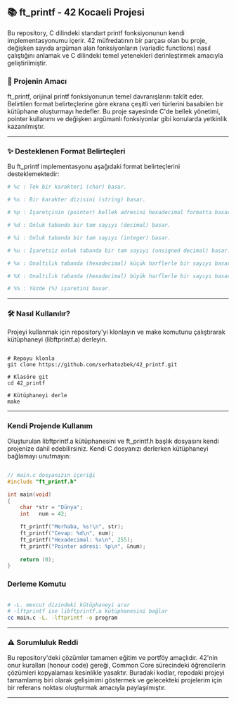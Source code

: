 ## 📚 ft_printf - 42 Kocaeli Projesi

 Bu repository, C dilindeki standart printf fonksiyonunun kendi implementasyonumu içerir. 42 müfredatının bir parçası olan bu proje, değişken sayıda argüman alan fonksiyonların (variadic functions) nasıl çalıştığını anlamak ve C dilindeki temel yetenekleri derinleştirmek amacıyla geliştirilmiştir.

### 🚀 Projenin Amacı

 ft_printf, orijinal printf fonksiyonunun temel davranışlarını taklit eder. Belirtilen format belirteçlerine göre ekrana çeşitli veri türlerini basabilen bir kütüphane oluşturmayı hedefler. Bu proje sayesinde C'de bellek yönetimi, pointer kullanımı ve değişken argümanlı fonksiyonlar gibi konularda yetkinlik kazanılmıştır.

---

### ✨ Desteklenen Format Belirteçleri

 Bu ft_printf implementasyonu aşağıdaki format belirteçlerini desteklemektedir:

```bash
# %c : Tek bir karakteri (char) basar.

# %s : Bir karakter dizisini (string) basar.

# %p : İşaretçinin (pointer) bellek adresini hexadecimal formatta basar.

# %d : Onluk tabanda bir tam sayıyı (decimal) basar.

# %i : Onluk tabanda bir tam sayıyı (integer) basar.

# %u : İşaretsiz onluk tabanda bir tam sayıyı (unsigned decimal) basar.

# %x : Onaltılık tabanda (hexadecimal) küçük harflerle bir sayıyı basar (a, b, c, d, e, f).

# %X : Onaltılık tabanda (hexadecimal) büyük harflerle bir sayıyı basar (A, B, C, D, E, F).

# %% : Yüzde (%) işaretini basar.
```
---

### 🛠️ Nasıl Kullanılır?

 Projeyi kullanmak için repository'yi klonlayın ve make komutunu çalıştırarak kütüphaneyi (libftprintf.a) derleyin.

```shell

# Repoyu klonla
git clone https://github.com/serhatozbek/42_printf.git

# Klasöre git
cd 42_printf

# Kütüphaneyi derle
make
```
---

### Kendi Projende Kullanım

 Oluşturulan libftprintf.a kütüphanesini ve ft_printf.h başlık dosyasını kendi projenize dahil edebilirsiniz. Kendi C dosyanızı derlerken kütüphaneyi bağlamayı unutmayın:

```c

// main.c dosyanızın içeriği
#include "ft_printf.h"

int main(void)
{
    char *str = "Dünya";
    int   num = 42;

    ft_printf("Merhaba, %s!\n", str);
    ft_printf("Cevap: %d\n", num);
    ft_printf("Hexadecimal: %x\n", 255);
    ft_printf("Pointer adresi: %p\n", &num);
    
    return (0);
}
```
### Derleme Komutu
```Bash

# -L. mevcut dizindeki kütüphaneyi arar
# -lftprintf ise libftprintf.a kütüphanesini bağlar
cc main.c -L. -lftprintf -o program
```

---

### ⚠️ Sorumluluk Reddi

 Bu repository'deki çözümler tamamen eğitim ve portföy amaçlıdır. 42'nin onur kuralları (honour code) gereği, Common Core sürecindeki öğrencilerin çözümleri kopyalaması kesinlikle yasaktır. Buradaki kodlar, repodaki projeyi tamamlamış biri olarak gelişimimi göstermek ve gelecekteki projelerim için bir referans noktası oluşturmak amacıyla paylaşılmıştır.

---